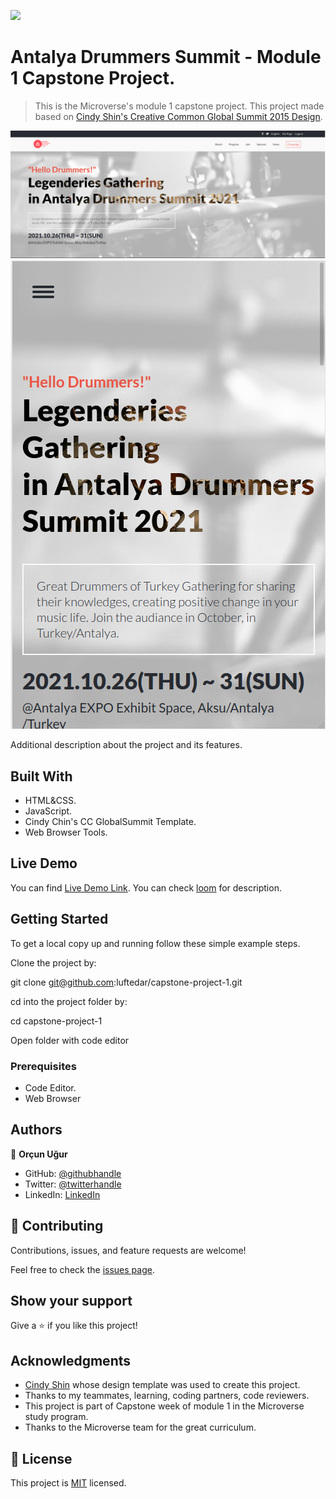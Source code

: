 ![](https://img.shields.io/badge/Microverse-blueviolet)

# Antalya Drummers Summit - Module 1 Capstone Project.

> This is the Microverse's module 1 capstone project. This project made based on [Cindy Shin's Creative Common Global Summit 2015 Design](https://www.behance.net/adagio07).

![screenshot1](./app_screenshot.png)
![screenshot2](./app_screenshot2.png)

Additional description about the project and its features.

## Built With

- HTML&CSS.
- JavaScript.
- Cindy Chin's CC GlobalSummit Template.
- Web Browser Tools.

## Live Demo

You can find [Live Demo Link](https://luftedar.github.io/capstone-project-1/). You can check [loom](https://www.loom.com/share/69421f26f2b34794b81b8c0e83cdc68c) for description.


## Getting Started

To get a local copy up and running follow these simple example steps.

Clone the project by:

git clone git@github.com:luftedar/capstone-project-1.git

cd into the project folder by:

cd capstone-project-1

Open folder with code editor

### Prerequisites

- Code Editor.
- Web Browser

## Authors

👤 **Orçun Uğur**

- GitHub: [@githubhandle](https://github.com/luftedar)
- Twitter: [@twitterhandle](https://twitter.com/OrcunUgur2)
- LinkedIn: [LinkedIn](https://www.linkedin.com/in/orcunugur)

## 🤝 Contributing

Contributions, issues, and feature requests are welcome!

Feel free to check the [issues page](../../issues/).

## Show your support

Give a ⭐️ if you like this project!

## Acknowledgments

- [Cindy Shin](https://www.behance.net/adagio07) whose design template was used to create this project.
- Thanks to my teammates, learning, coding partners, code reviewers.
- This project is part of Capstone week of module 1 in the Microverse study program.
- Thanks to the Microverse team for the great curriculum.

## 📝 License

This project is [MIT](./MIT.md) licensed.

